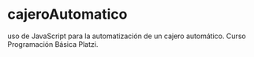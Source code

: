 # cajeroAutomatico
uso de JavaScript para la automatización de un cajero automático. Curso Programación Básica Platzi. 

